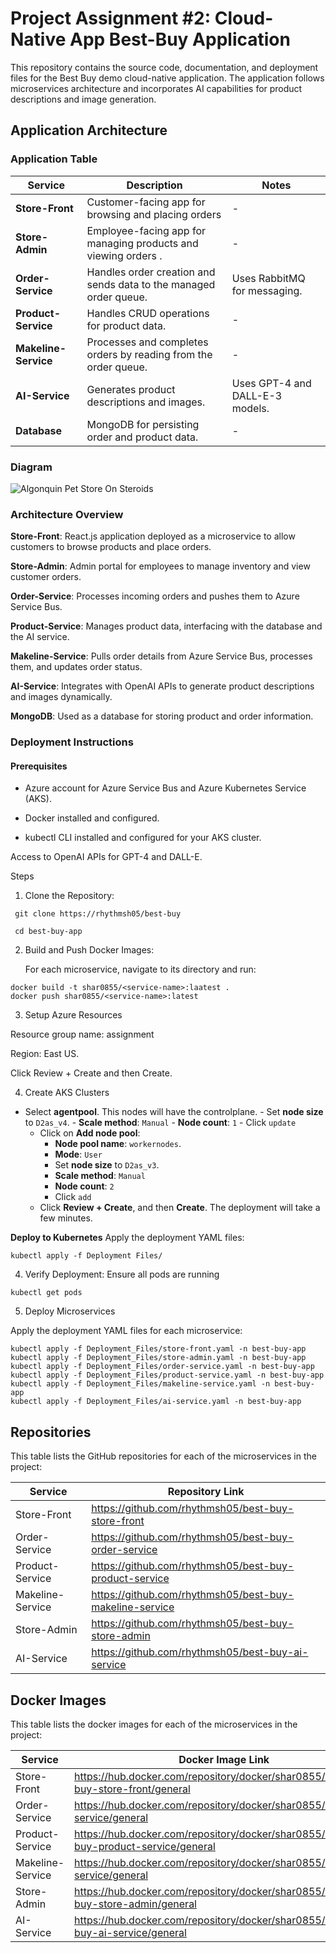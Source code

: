 # Project Assignment #2: Cloud-Native App Best-Buy Application

This repository contains the source code, documentation, and deployment files for the Best Buy demo cloud-native application. The application follows microservices architecture and incorporates AI capabilities for product descriptions and image generation.

## Application Architecture

### Application Table

| Service              | Description                                                       | Notes                           |
| -------------------- | ----------------------------------------------------------------- | ------------------------------- |
| **Store-Front**      | Customer-facing app for browsing and placing orders              | -                               |
| **Store-Admin**      | Employee-facing app for managing products and viewing orders .    | -                               |
| **Order-Service**    | Handles order creation and sends data to the managed order queue. | Uses RabbitMQ for messaging.    |
| **Product-Service**  | Handles CRUD operations for product data.                         | -                               |
| **Makeline-Service** | Processes and completes orders by reading from the order queue.   | -                               |
| **AI-Service**       | Generates product descriptions and images.                        | Uses GPT-4 and DALL-E-3 models. |
| **Database**         | MongoDB for persisting order and product data.                    | -                               |


### Diagram

![Algonquin Pet Store On Steroids](https://github.com/user-attachments/assets/ca65182d-4497-4cb0-9125-ce32c821e4aa)

### Architecture Overview

**Store-Front**: React.js application deployed as a microservice to allow customers to browse products and place orders.

**Store-Admin**: Admin portal for employees to manage inventory and view customer orders.

**Order-Service**: Processes incoming orders and pushes them to Azure Service Bus.

**Product-Service**: Manages product data, interfacing with the database and the AI service.

**Makeline-Service**: Pulls order details from Azure Service Bus, processes them, and updates order status.

**AI-Service**: Integrates with OpenAI APIs to generate product descriptions and images dynamically.

**MongoDB**: Used as a database for storing product and order information.

### Deployment Instructions

#### Prerequisites

* Azure account for Azure Service Bus and Azure Kubernetes Service (AKS).

* Docker installed and configured.

* kubectl CLI installed and configured for your AKS cluster.

Access to OpenAI APIs for GPT-4 and DALL-E.

Steps

1. Clone the Repository:
```
 git clone https://rhythmsh05/best-buy 
 ```
```
 cd best-buy-app
```
2. Build and Push Docker Images:

   For each microservice, navigate to its directory and run:
```
docker build -t shar0855/<service-name>:laatest .
docker push shar0855/<service-name>:latest
```
3. Setup Azure Resources

Resource group name: assignment

Region: East US.

Click Review + Create and then Create.

4. Create AKS Clusters

- Select **agentpool**. This nodes will have the controlplane.
        - Set **node size** to `D2as_v4`.
        - **Scale method**: `Manual`
        - **Node count**: `1`
        - Click `update`
     - Click on **Add node pool**:
        - **Node pool name**: `workernodes`.
        - **Mode**: `User` 
        - Set **node size** to `D2as_v3`.
        - **Scale method**: `Manual`
        - **Node count**: `2`
        - Click `add`
   - Click **Review + Create**, and then **Create**. The deployment will take a few minutes.

**Deploy to Kubernetes** Apply the deployment YAML files:
```
kubectl apply -f Deployment Files/
 ```

4. Verify Deployment:
   Ensure all pods are running
```
kubectl get pods
```
5. Deploy Microservices

Apply the deployment YAML files for each microservice:

```
kubectl apply -f Deployment_Files/store-front.yaml -n best-buy-app
kubectl apply -f Deployment_Files/store-admin.yaml -n best-buy-app
kubectl apply -f Deployment_Files/order-service.yaml -n best-buy-app
kubectl apply -f Deployment_Files/product-service.yaml -n best-buy-app
kubectl apply -f Deployment_Files/makeline-service.yaml -n best-buy-app
kubectl apply -f Deployment_Files/ai-service.yaml -n best-buy-app

```

## Repositories
This table lists the GitHub repositories for each of the microservices in the project:

| **Service**        | **Repository Link**                          |
|--------------------|----------------------------------------------|
| Store-Front        | https://github.com/rhythmsh05/best-buy-store-front |
| Order-Service      | https://github.com/rhythmsh05/best-buy-order-service |
| Product-Service    | https://github.com/rhythmsh05/best-buy-product-service |
| Makeline-Service   | https://github.com/rhythmsh05/best-buy-makeline-service |
| Store-Admin        | https://github.com/rhythmsh05/best-buy-store-admin |
| AI-Service         | https://github.com/rhythmsh05/best-buy-ai-service |

## Docker Images
This table lists the docker images for each of the microservices in the project:

| **Service**        | **Docker Image Link**                          |
|--------------------|----------------------------------------------|
| Store-Front        | https://hub.docker.com/repository/docker/shar0855/best-buy-store-front/general |
| Order-Service      | https://hub.docker.com/repository/docker/shar0855/order-service/general |
| Product-Service    | https://hub.docker.com/repository/docker/shar0855/best-buy-product-service/general |
| Makeline-Service   | https://hub.docker.com/repository/docker/shar0855/makeline-service/general |
| Store-Admin        | https://hub.docker.com/repository/docker/shar0855/best-buy-store-admin/general |
| AI-Service         | https://hub.docker.com/repository/docker/shar0855/best-buy-ai-service/general |
